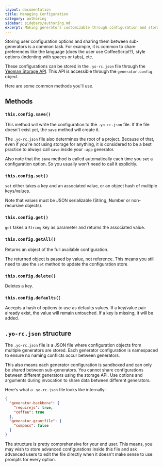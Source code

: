 ```yaml
---
layout: documentation
title: Managing Configuration
category: authoring
sidebar: sidebars/authoring.md
excerpt: Making generators customizable through configuration and storage
---
```


Storing user configuration options and sharing them between sub-generators is a common task. For example, it is common to share preferences like the language (does the user use CoffeeScript?), style options (indenting with spaces or tabs), etc.

These configurations can be stored in the `.yo-rc.json` file through the [Yeoman Storage API](https://yeoman.io/generator/Storage.html). This API is accessible through the `generator.config` object.

Here are some common methods you'll use.

## Methods

### `this.config.save()`

This method will write the configuration to the `.yo-rc.json` file. If the file doesn't exist yet, the `save` method will create it.

The `.yo-rc.json` file also determines the root of a project. Because of that, even if you're not using storage for anything, it is considered to be a best practice to always call `save` inside your `:app` generator.

Also note that the `save` method is called automatically each time you `set` a configuration option. So you usually won't need to call it explicitly.

### `this.config.set()`

`set` either takes a key and an associated value, or an object hash of multiple keys/values.

Note that values must be JSON serializable (String, Number or non-recursive objects).

### `this.config.get()`

`get` takes a `String` key as parameter and returns the associated value.

### `this.config.getAll()`

Returns an object of the full available configuration.

The returned object is passed by value, not reference. This means you still need to use the `set` method to update the configuration store.

### `this.config.delete()`

Deletes a key.

### `this.config.defaults()`

Accepts a hash of options to use as defaults values. If a key/value pair already exist, the value will remain untouched. If a key is missing, it will be added.

## `.yo-rc.json` structure

The `.yo-rc.json` file is a JSON file where configuration objects from multiple generators are stored. Each generator configuration is namespaced to ensure no naming conflicts occur between generators.

This also means each generator configuration is sandboxed and can only be shared between sub-generators. You cannot share configurations between different generators using the storage API. Use options and arguments during invocation to share data between different generators.

Here's what a `.yo-rc.json` file looks like internally:

```json
{
  "generator-backbone": {
    "requirejs": true,
    "coffee": true
  },
  "generator-gruntfile": {
    "compass": false
  }
}
```

The structure is pretty comprehensive for your end user. This means, you may wish to store advanced configurations inside this file and ask advanced users to edit the file directly when it doesn't make sense to use prompts for every option.
